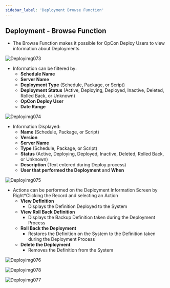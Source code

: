 ```yaml
---
sidebar_label: 'Deployment Browse Function'
---
```


## Deployment - Browse Function

* The Browse Function makes it possible for OpCon Deploy Users to view information about Deployments

![Deployimg073](../static/imgdeploy/Deployimg073.png)

* Information can be filtered by:
    * **Schedule Name**
    * **Server Name**
    * **Deployment Type** (Schedule, Package, or Script)
    * **Deployment Status** (Active, Deploying, Deployed, Inactive, Deleted, Rolled Back, or Unknown)
    * **OpCon Deploy User**
    * **Date Range**

![Deployimg074](../static/imgdeploy/Deployimg074.png)

* Information Displayed:
    * **Name** (Schedule, Package, or Script)
    * **Version**
    * **Server Name**
    * **Type** (Schedule, Package, or Script)
    * **Status** (Active, Deploying, Deployed, Inactive, Deleted, Rolled Back, or Unknown)
    * **Description** (Text entered during Deploy process)
    * **User that performed the Deployment** and **When**

![Deployimg075](../static/imgdeploy/Deployimg075.png)

* Actions can be performed on the Deployment Information Screen by Right*Clicking the Record and selecting an Action
    * **View Definition**
        *   Displays the Definition Deployed to the System
    * **View Roll Back Definition**
        * Displays the Backup Definition taken during the Deployment Process
    * **Roll Back the Deployment**
        * Restores the Definition on the System to the Definition taken during the Deployment Process
    * **Delete the Deployment**
        * Removes the Definition from the System
        
![Deployimg076](../static/imgdeploy/Deployimg076.png)

![Deployimg078](../static/imgdeploy/Deployimg078.png)

![Deployimg077](../static/imgdeploy/Deployimg077.png)